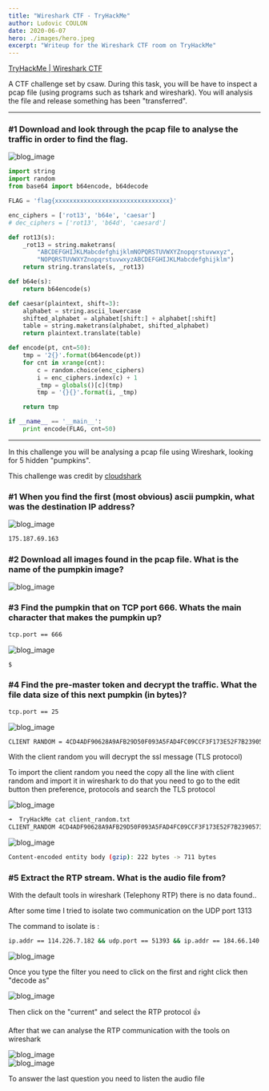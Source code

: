 ```yaml
---
title: "Wireshark CTF - TryHackMe"
author: Ludovic COULON
date: 2020-06-07
hero: ./images/hero.jpeg
excerpt: "Writeup for the Wireshark CTF room on TryHackMe"
---
```


[TryHackMe | Wireshark CTF](https://tryhackme.com/room/wirectf)

A CTF challenge set by csaw. During this task, you will be have to inspect a pcap file (using programs such as tshark and wireshark). You will analysis the file and release something has been "transferred".

---

### #1 Download and look through the pcap file to analyse the traffic in order to find the flag.

<div className="Image__Medium">
  <img src="https://imgur.com/G0W0wNx.png" alt="blog_image" />
</div>

```python
import string
import random
from base64 import b64encode, b64decode

FLAG = 'flag{xxxxxxxxxxxxxxxxxxxxxxxxxxxxxxxx}'

enc_ciphers = ['rot13', 'b64e', 'caesar']
# dec_ciphers = ['rot13', 'b64d', 'caesard']

def rot13(s):
	_rot13 = string.maketrans(
    	"ABCDEFGHIJKLMabcdefghijklmNOPQRSTUVWXYZnopqrstuvwxyz",
    	"NOPQRSTUVWXYZnopqrstuvwxyzABCDEFGHIJKLMabcdefghijklm")
	return string.translate(s, _rot13)

def b64e(s):
	return b64encode(s)

def caesar(plaintext, shift=3):
    alphabet = string.ascii_lowercase
    shifted_alphabet = alphabet[shift:] + alphabet[:shift]
    table = string.maketrans(alphabet, shifted_alphabet)
    return plaintext.translate(table)

def encode(pt, cnt=50):
	tmp = '2{}'.format(b64encode(pt))
	for cnt in xrange(cnt):
		c = random.choice(enc_ciphers)
		i = enc_ciphers.index(c) + 1
		_tmp = globals()[c](tmp)
		tmp = '{}{}'.format(i, _tmp)

	return tmp

if __name__ == '__main__':
	print encode(FLAG, cnt=50)
```

---

In this challenge you will be analysing a pcap file using Wireshark, looking for 5 hidden "pumpkins".

This challenge was credit by [cloudshark](http://cloudshark.org/)

### #1 When you find the first (most obvious) ascii pumpkin, what was the destination IP address?

<div className="Image__Medium">
  <img src="https://imgur.com/s1D6Wkk.png" alt="blog_image" />
</div>

```bash
175.187.69.163
```

### #2 Download all images found in the pcap file. What is the name of the pumpkin image?

<div className="Image__Medium">
  <img src="https://imgur.com/l07xZYy.png" alt="blog_image" />
</div>

### #3 Find the pumpkin that on TCP port 666. Whats the main character that makes the pumpkin up?

```bash
tcp.port == 666
```

<div className="Image__Medium">
  <img src="https://imgur.com/foOFVUm.png" alt="blog_image" />
</div>

```bash
$
```

### #4 Find the pre-master token and decrypt the traffic. What the file data size of this next pumpkin (in bytes)?

```bash
tcp.port == 25
```

<div className="Image__Medium">
  <img src="https://imgur.com/v3IfjWP.png" alt="blog_image" />
</div>

```bash
CLIENT RANDOM = 4CD4ADF90628A9AFB29D50F093A5FAD4FC09CCF3F173E52F7B2390573989659F E8AC4AFFCDAD005F5ED4E29D2625A49378A25E7D5B85D5418AC51C1D0CC50B52B39DB3998C606202339178C1EA441CE0
```

With the client random you will decrypt the ssl message (TLS protocol)

To import the client random you need the copy all the line with client random and import it in wireshark to do that you need to go to the edit button then preference, protocols and search the TLS protocol

<div className="Image__Medium">
  <img src="https://imgur.com/dsuXpIb.png" alt="blog_image" />
</div>

```bash
➜  TryHackMe cat client_random.txt
CLIENT_RANDOM 4CD4ADF90628A9AFB29D50F093A5FAD4FC09CCF3F173E52F7B2390573989659F E8AC4AFFCDAD005F5ED4E29D2625A49378A25E7D5B85D5418AC51C1D0CC50B52B39DB3998C606202339178C1EA441CE0
```

<div className="Image__Medium">
  <img src="https://imgur.com/h0B1a9m.png" alt="blog_image" />
</div>

```bash
Content-encoded entity body (gzip): 222 bytes -> 711 bytes
```

### #5 Extract the RTP stream. What is the audio file from?

With the default tools in wireshark (Telephony RTP) there is no data found..

After some time I tried to isolate two communication on the UDP port 1313

The command to isolate is :

```bash
ip.addr == 114.226.7.182 && udp.port == 51393 && ip.addr == 184.66.140.88 && udp.port == 1313
```

<div className="Image__Medium">
  <img src="https://imgur.com/s1Vz5pN.png" alt="blog_image" />
</div>

Once you type the filter you need to click on the first and right click then "decode as"

<div className="Image__Small">
  <img src="https://imgur.com/8M8gMOw.png" alt="blog_image" />
</div>

Then click on the "current" and select the RTP protocol 👍

After that we can analyse the RTP communication with the tools on wireshark

<div className="Image__Medium">
  <img src="https://imgur.com/6x6FARF.png" alt="blog_image" />
</div>

<div className="Image__Medium">
  <img src="https://imgur.com/X0XGMGK.png" alt="blog_image" />
</div>

To answer the last question you need to listen the audio file


